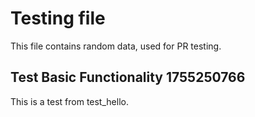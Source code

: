 # Testing file

This file contains random data, used for PR testing.


## Test Basic Functionality 1755250766

This is a test from test_hello.
